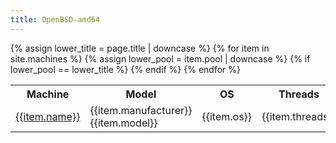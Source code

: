 ```yaml
---
title: OpenBSD-amd64
---
```


<table>
<tr>
<th>Machine</th>
<th>Model</th>
<th>OS</th>
<th>Threads</th>
<th>Location</th>
</tr>
{% assign lower_title = page.title | downcase %}
{% for item in site.machines %}
{% assign lower_pool = item.pool | downcase %}
{% if lower_pool == lower_title %}
<tr>
<td><a href="/{{item.path | replace: "_machines", "machines" | replace: ".md", ".html"}}">{{item.name}}</a></td>
<td>{{item.manufacturer}} {{item.model}}</td>
<td>{{item.os}}</td>
<td>{{item.threads}}</td>
<td>{{item.location}}</td>
</tr>
{% endif %}
{% endfor %}
</table>

